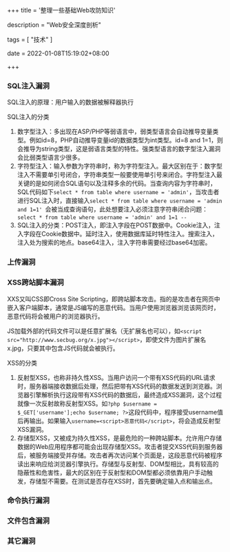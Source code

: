 +++
title = '整理一些基础Web攻防知识'

description = "Web安全深度剖析"

tags = [ "技术" ]

date = 2022-01-08T15:19:02+08:00

+++

### SQL注入漏洞

SQL注入的原理：用户输入的数据被解释器执行

SQL注入的分类

1. 数字型注入：多出现在ASP/PHP等弱语言中，弱类型语言会自动推导变量类型。例如id=8，PHP自动推导变量id的数据类型为int类型。id=8 and 1=1，则会推导为string类型，这是弱语言类型的特性。强类型语言的数字型注入漏洞会比弱类型语言少很多。
2. 字符型注入：输入参数为字符串时，称为字符型注入。最大区别在于：数字型注入不需要单引号闭合，字符串类型一般要使用单引号来闭合。字符型注入最关键的是如何闭合SQL语句以及注释多余的代码。当查询内容为字符串时，SQL代码如下`select * from table where username = 'admin'`，当攻击者进行SQL注入时，直接输入`select * from table where username = 'admin and 1=1' `会被当成查询语句，此处想要注入必须注意字符串闭合问题：`select * from table where username = 'admin' and 1=1 --`
3. SQL注入的分类：POST注入，即注入字段在POST数据中。Cookie注入，注入字段在Cookie数据中。延时注入，使用数据库延时特性注入。搜索注入，注入处为搜索的地点。base64注入，注入字符串需要经过base64加密。

### 上传漏洞

### XSS跨站脚本漏洞

XXS又叫CSS即Cross Site Scripting，即跨站脚本攻击。指的是攻击者在网页中嵌入客户端脚本，通常是JS编写的恶意代码。当用户使用浏览器浏览该网页时，恶意代码将会被用户的浏览器执行。

JS加载外部的代码文件可以是任意扩展名（无扩展名也可以），如`<script src="http://www.secbug.org/x.jpg"></script>`，即使文件为图片扩展名x.jpg，只要其中包含JS代码就会被执行。

XSS的分类

1. 反射型XSS，也称非持久性XSS。当用户访问一个带有XSS代码的URL请求时，服务器端接收数据后处理，然后把带有XSS代码的数据发送到浏览器。浏览器引擎解析执行这段带有XSS代码的数据后，最终造成XSS漏洞，这个过程就像一次反射故称反射型XSS。如`?php $username = $_GET['username'];echo $username; ?>`这段代码中，程序接受username值后再输出。如果输入`username=<script>恶意代码</script>`，将会造成反射型XSS漏洞。
2. 存储型XSS，又被成为持久性XSS，是最危险的一种跨站脚本。允许用户存储数据的Web应用程序都可能会出现存储型XSS。攻击者提交XSS代码到服务器后，被服务端接受并存储。攻击者再次访问某个页面是，这段恶意代码被程序读出来响应给浏览器引擎执行。存储型与反射型、DOM型相比，具有较高的隐蔽性和危害性，最大的区别在于反射型和DOM型都必须依靠用户手动触发，存储型不需要。在测试是否存在XSS时，首先要确定输入点和输出点。

### 命令执行漏洞

### 文件包含漏洞

### 其它漏洞



